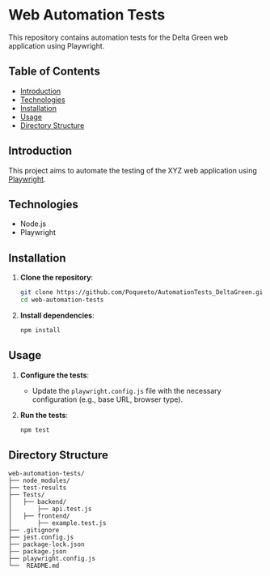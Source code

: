 # Web Automation Tests

This repository contains automation tests for the Delta Green web application using Playwright.

## Table of Contents

- [Introduction](#introduction)
- [Technologies](#technologies)
- [Installation](#installation)
- [Usage](#usage)
- [Directory Structure](#directory-structure)

## Introduction

This project aims to automate the testing of the XYZ web application using [Playwright](https://playwright.dev/).

## Technologies

- Node.js
- Playwright

## Installation

1. **Clone the repository**:

    ```sh
    git clone https://github.com/Poqueeto/AutomationTests_DeltaGreen.git
    cd web-automation-tests
    ```

2. **Install dependencies**:

    ```sh
    npm install
    ```

## Usage

1. **Configure the tests**:
   - Update the `playwright.config.js` file with the necessary configuration (e.g., base URL, browser type).

2. **Run the tests**:

    ```sh
    npm test
    ```

## Directory Structure

```plaintext
web-automation-tests/
├── node_modules/
├── test-results
├── Tests/
│   ├── backend/
│       ├── api.test.js
│   ├── frontend/
│       ├── example.test.js
├── .gitignore
├── jest.config.js
├── package-lock.json
├── package.json
├── playwright.config.js
└──  README.md